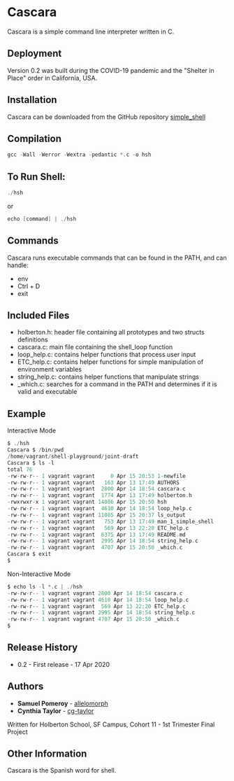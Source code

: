 # Cascara
Cascara is a simple command line interpreter written in C.

## Deployment
Version 0.2 was built during the COVID-19 pandemic and the "Shelter in Place" order in California, USA.

## Installation
Cascara can be downloaded from the GitHub repository [simple_shell](https://github.com/cg-taylor/simple_shell)

## Compilation
```c
gcc -Wall -Werror -Wextra -pedantic *.c -o hsh
```

## To Run Shell:
```c
./hsh
```
or
```c
echo [command] | ./hsh
```

## Commands
Cascara runs executable commands that can be found in the PATH, and can handle:
* env
* Ctrl + D
* exit

## Included Files
* holberton.h:
	header file containing all prototypes and two structs definitions
* cascara.c:
	main file containing the shell_loop function
* loop_help.c:
	contains helper functions that process user input
* ETC_help.c:
	contains helper functions for simple manipulation of environment variables
* string_help.c:
	contains helper functions that manipulate strings
* _which.c:
	searches for a command in the PATH and determines if it is valid and executable

## Example
Interactive Mode
```c
$ ./hsh
Cascara $ /bin/pwd
/home/vagrant/shell-playground/joint-draft
Cascara $ ls -l
total 76
-rw-rw-r-- 1 vagrant vagrant     0 Apr 15 20:53 1-newfile
-rw-rw-r-- 1 vagrant vagrant   163 Apr 13 17:49 AUTHORS
-rw-rw-r-- 1 vagrant vagrant  2800 Apr 14 18:54 cascara.c
-rw-rw-r-- 1 vagrant vagrant  1774 Apr 13 17:49 holberton.h
-rwxrwxr-x 1 vagrant vagrant 14086 Apr 15 20:50 hsh
-rw-rw-r-- 1 vagrant vagrant  4610 Apr 14 18:54 loop_help.c
-rw-rw-r-- 1 vagrant vagrant 11085 Apr 15 20:37 ls_output
-rw-rw-r-- 1 vagrant vagrant   753 Apr 13 17:49 man_1_simple_shell
-rw-rw-r-- 1 vagrant vagrant   569 Apr 13 22:20 ETC_help.c
-rw-rw-r-- 1 vagrant vagrant  6375 Apr 13 17:49 README.md
-rw-rw-r-- 1 vagrant vagrant  2995 Apr 14 18:54 string_help.c
-rw-rw-r-- 1 vagrant vagrant  4707 Apr 15 20:50 _which.c
Cascara $ exit
$
```

Non-Interactive Mode
```c
$ echo ls -l *.c | ./hsh
-rw-rw-r-- 1 vagrant vagrant 2800 Apr 14 18:54 cascara.c
-rw-rw-r-- 1 vagrant vagrant 4610 Apr 14 18:54 loop_help.c
-rw-rw-r-- 1 vagrant vagrant  569 Apr 13 22:20 ETC_help.c
-rw-rw-r-- 1 vagrant vagrant 2995 Apr 14 18:54 string_help.c
-rw-rw-r-- 1 vagrant vagrant 4707 Apr 15 20:50 _which.c
$
```

## Release History
* 0.2 - First release - 17 Apr 2020

## Authors
* **Samuel Pomeroy** - [allelomorph](github.com/allelomorph)
* **Cynthia Taylor** - [cg-taylor](github.com/cg-taylor)

Written for Holberton School, SF Campus, Cohort 11 - 1st Trimester Final Project

## Other Information
Cascara is the Spanish word for shell.